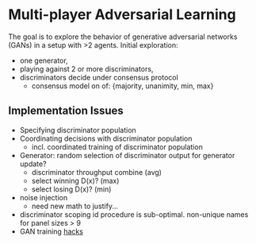 # Multi-player Adversarial Learning

The goal is to explore the behavior of generative adversarial networks (GANs) in a setup with >2 agents.
Initial exploration:
- one generator,
- playing against 2 or more discriminators,
- discriminators decide under consensus protocol
  - consensus model on of: {majority, unanimity, min, max}

## Implementation Issues
- Specifying discriminator population
- Coordinating decisions with discriminator population
  - incl. coordinated training of discriminator population
- Generator: random selection of discriminator output for generator update?
  - discriminator throughput combine (avg)
  - select winning D(x)? (max)
  - select losing D(x)? (min)
- noise injection
  - need new math to justify...
- discriminator scoping id procedure is sub-optimal. non-unique names for panel sizes > 9
- GAN training [hacks](https://github.com/soumith/ganhacks)
